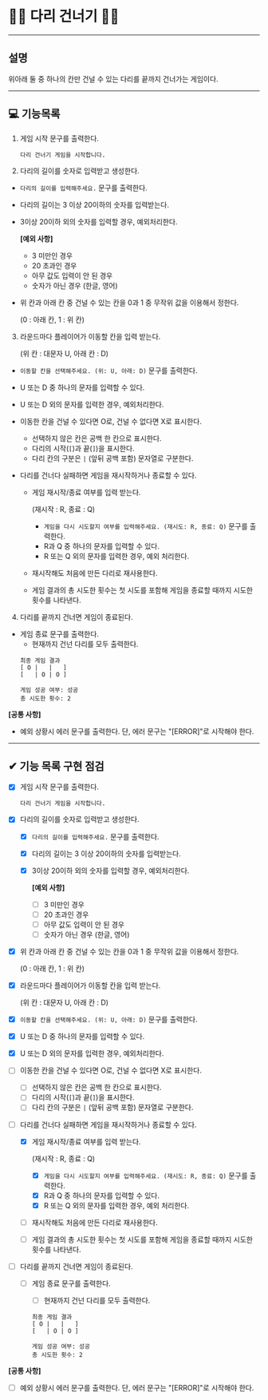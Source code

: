 # 🏃‍♂ 다리 건너기 🏃‍♀
***
## 설명
위아래 둘 중 하나의 칸만 건널 수 있는 다리를 끝까지 건너가는 게임이다.
***
## 💻 기능목록
1. 게임 시작 문구를 출력한다.

    ```
    다리 건너기 게임을 시작합니다.
    ```

2. 다리의 길이를 숫자로 입력받고 생성한다.
- `다리의 길이를 입력해주세요.` 문구를 출력한다.
- 다리의 길이는 3 이상 20이하의 숫자를 입력받는다. 
- 3이상 20이하 외의 숫자를 입력할 경우, 예외처리한다.

    **[예외 사항]**
  - 3 미만인 경우
  - 20 초과인 경우
  - 아무 값도 입력이 안 된 경우
  - 숫자가 아닌 경우 (한글, 영어)

- 위 칸과 아래 칸 중 건널 수 있는 칸을 0과 1 중 무작위 값을 이용해서 정한다.
  
  (0 : 아래 칸, 1 : 위 칸)

3. 라운드마다 플레이어가 이동할 칸을 입력 받는다.

   (위 칸 : 대문자 U, 아래 칸 : D)
  - `이동할 칸을 선택해주세요. (위: U, 아래: D)` 문구를 출력한다.
  - U 또는 D 중 하나의 문자를 입력할 수 있다.
  - U 또는 D 외의 문자를 입력한 경우, 예외처리한다. 

- 이동한 칸을 건널 수 있다면 O로, 건널 수 없다면 X로 표시한다.
  - 선택하지 않은 칸은 공백 한 칸으로 표시한다.
  - 다리의 시작(`[`)과 끝(`]`)을 표시한다. 
  - 다리 칸의 구분은 `|` (앞뒤 공백 포함) 문자열로 구분한다.
- 다리를 건너다 실패하면 게임을 재시작하거나 종료할 수 있다.
  - 게임 재시작/종료 여부를 입력 받는다.
  
    (재시작 : R, 종료 : Q)
    - `게임을 다시 시도할지 여부를 입력해주세요. (재시도: R, 종료: Q)` 문구를 출력한다. 
    - R과 Q 중 하나의 문자를 입력할 수 있다.
    - R 또는 Q 외의 문자를 입력한 경우, 예외 처리한다. 
  - 재시작해도 처음에 만든 다리로 재사용한다.
  - 게임 결과의 총 시도한 횟수는 첫 시도를 포함해 게임을 종료할 때까지 시도한 횟수를 나타낸다. 
4. 다리를 끝까지 건너면 게임이 종료된다.
- 게임 종료 문구를 출력한다.
  - 현재까지 건넌 다리를 모두 출력한다. 
  ```
  최종 게임 결과
  [ O |   |   ]
  [   | O | O ]
  
  게임 성공 여부: 성공
  총 시도한 횟수: 2 
  ```


**[공통 사항]**
- 예외 상황시 에러 문구를 출력한다. 단, 에러 문구는 "[ERROR]"로 시작해야 한다. 

---
## ✔ 기능 목록 구현 점검
- [x] 게임 시작 문구를 출력한다.

    ```
    다리 건너기 게임을 시작합니다.
    ```

- [x] 다리의 길이를 숫자로 입력받고 생성한다.
  - [x] `다리의 길이를 입력해주세요.` 문구를 출력한다.
  - [x] 다리의 길이는 3 이상 20이하의 숫자를 입력받는다.
  - [x] 3이상 20이하 외의 숫자를 입력할 경우, 예외처리한다.

    **[예외 사항]**
    - [ ] 3 미만인 경우
    - [ ] 20 초과인 경우
    - [ ] 아무 값도 입력이 안 된 경우
    - [ ] 숫자가 아닌 경우 (한글, 영어)

- [x] 위 칸과 아래 칸 중 건널 수 있는 칸을 0과 1 중 무작위 값을 이용해서 정한다.

  (0 : 아래 칸, 1 : 위 칸)

- [x] 라운드마다 플레이어가 이동할 칸을 입력 받는다.

   (위 칸 : 대문자 U, 아래 칸 : D)
- [x] `이동할 칸을 선택해주세요. (위: U, 아래: D)` 문구를 출력한다.
- [x] U 또는 D 중 하나의 문자를 입력할 수 있다.
- [x] U 또는 D 외의 문자를 입력한 경우, 예외처리한다.

- [ ] 이동한 칸을 건널 수 있다면 O로, 건널 수 없다면 X로 표시한다.
  - [ ] 선택하지 않은 칸은 공백 한 칸으로 표시한다.
  - [ ] 다리의 시작(`[`)과 끝(`]`)을 표시한다.
  - [ ] 다리 칸의 구분은 `|` (앞뒤 공백 포함) 문자열로 구분한다.
- [ ] 다리를 건너다 실패하면 게임을 재시작하거나 종료할 수 있다.
  - [x] 게임 재시작/종료 여부를 입력 받는다.

    (재시작 : R, 종료 : Q)
    - [x] `게임을 다시 시도할지 여부를 입력해주세요. (재시도: R, 종료: Q)` 문구를 출력한다.
    - [x] R과 Q 중 하나의 문자를 입력할 수 있다.
    - [x] R 또는 Q 외의 문자를 입력한 경우, 예외 처리한다.
  - [ ] 재시작해도 처음에 만든 다리로 재사용한다.
  - [ ] 게임 결과의 총 시도한 횟수는 첫 시도를 포함해 게임을 종료할 때까지 시도한 횟수를 나타낸다.
- [ ] 다리를 끝까지 건너면 게임이 종료된다.
  - [ ] 게임 종료 문구를 출력한다.
    - [ ] 현재까지 건넌 다리를 모두 출력한다.
    ```
    최종 게임 결과
    [ O |   |   ]
    [   | O | O ]
  
    게임 성공 여부: 성공
    총 시도한 횟수: 2 
    ```


**[공통 사항]**
- [ ] 예외 상황시 에러 문구를 출력한다. 단, 에러 문구는 "[ERROR]"로 시작해야 한다. 